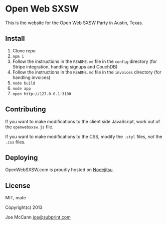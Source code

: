 Open Web SXSW
=

This is the website for the Open Web SXSW Party in Austin, Texas.


Install
-

1. Clone repo
2. `npm i`
3. Follow the instructions in the `README.md` file in the `config` directory (for Stripe integration, handling signups and CouchDB)
4. Follow the instructions in the `README.md` file in the `invoices` directory (for handling invoices)
5. `node build`
6. `node app`
7. `open http://127.0.0.1:3100`


Contributing
-

If you want to make modifications to the client side JavaScript, work out of the `openwebsxsw.js` file.

If you want to make modifications to the CSS, modify the `.styl` files, _not_ the `.css` files.

Deploying
-

OpenWebSXSW.com is proudly hosted on [Nodejitsu](http://nodejitsu.com).


License
-

MIT, mate

Copyright(c) 2013 

Joe McCann <joe@subprint.com>